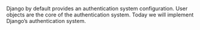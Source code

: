 Django by default provides an authentication system configuration. User objects are the core of the authentication system. Today we will implement Django’s authentication system. 
